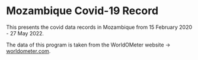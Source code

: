 # Mozambique Covid-19 Record

This presents the covid data records in Mozambique from 15 February 2020 - 27 May 2022.

The data of this program is taken from the WorldOMeter website -> [worldometer.com](https://www.worldometers.info/).
